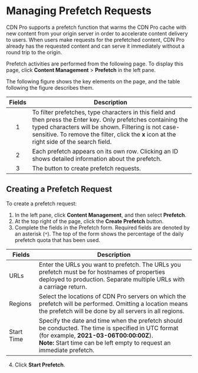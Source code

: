 # Managing Prefetch Requests

CDN Pro supports a prefetch function that warms the CDN Pro cache with new content from your origin server in order to accelerate content delivery to users. When users make requests for the prefetched content, CDN Pro already has the requested content and can serve it immediately without a round trip to the origin. 

Prefetch activities are performed from the following page. To display this page, click **Content Management** > **Prefetch** in the left pane.

The following figure shows the key elements on the page, and the table following the figure describes them.

<!-- ![null](</docs/resources/images/content-management/prefetch1.png>) -->

| **Fields** | **Description** |
| :----------: | --------------- |
| 1 | To filter prefetches, type characters in this field and then press the Enter key. Only prefetches containing the typed characters will be shown. Filtering is not case-sensitive. To remove the filter, click the **x** icon at the right side of the search field. |
| 2 | Each prefetch appears on its own row. Clicking an ID shows detailed information about the prefetch.|
| 3 | The button to create prefetch requests.|

## Creating a Prefetch Request

To create a prefetch request:

1. In the left pane, click **Content Management**, and then select **Prefetch**.
2. At the top right of the page, click the **Create Prefetch** button. 
3. Complete the fields in the Prefetch form. Required fields are denoted by an asterisk (```*```). The top of the form shows the percentage of the daily prefetch quota that has been used.

<!-- <p align=center><img src="/docs/resources/images/content-management/prefetch2.png" alt="purge form" width="900"></p> -->

|**Fields**|**Description**|
|----------|---------------|
| URLs     | Enter the URLs you want to prefetch. The URLs you prefetch must be for hostnames of properties deployed to production. Separate multiple URLs with a carriage return.|
| Regions  | Select the locations of CDN Pro servers on which the prefetch will be performed. Omitting a location means the prefetch will be done by all servers in all regions.                       |
| Start Time | Specify the date and time when the prefetch should be conducted. The time is specified in UTC format (for example, **2021-03-06T00:00:00Z**). <br>**Note:** Start time can be left empty to request an immediate prefetch.</br>|

4. Click **Start Prefetch**.
